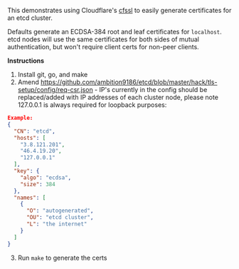 This demonstrates using Cloudflare's [cfssl](https://github.com/cloudflare/cfssl) to easily generate certificates for an etcd cluster.

Defaults generate an ECDSA-384 root and leaf certificates for `localhost`. etcd nodes will use the same certificates for both sides of mutual authentication, but won't require client certs for non-peer clients.

**Instructions**

1. Install git, go, and make
2. Amend https://github.com/ambition9186/etcd/blob/master/hack/tls-setup/config/req-csr.json - IP's currently in the config should be replaced/added with IP addresses of each cluster node, please note 127.0.0.1 is always required for loopback purposes:
```json
Example:
{
  "CN": "etcd",
  "hosts": [
    "3.8.121.201",
    "46.4.19.20",
    "127.0.0.1"
  ],
  "key": {
    "algo": "ecdsa",
    "size": 384
  },
  "names": [
    {
      "O": "autogenerated",
      "OU": "etcd cluster",
      "L": "the internet"
    }
  ]
}
```
3. Run `make` to generate the certs
